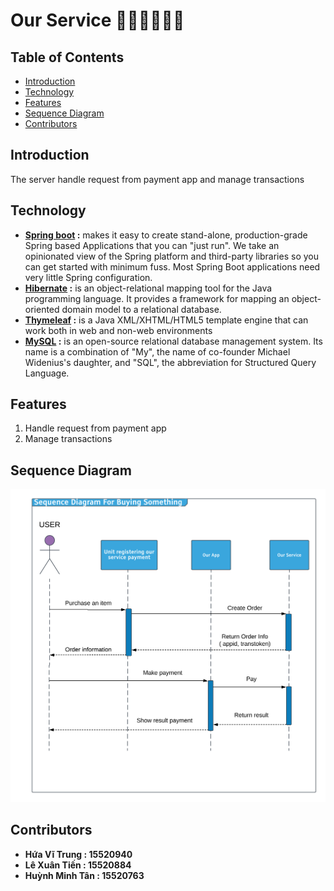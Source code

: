 # Our Service :steam_locomotive::train::train::train::train::train:

## Table of Contents

- [Introduction](#introduction)
- [Technology](#technology)
- [Features](#features)
- [Sequence Diagram](#sequence-diagram)
- [Contributors](#contributors)

## Introduction

The server handle request from payment app and manage transactions

## Technology

- __[Spring boot](http://spring.io/projects/spring-boot) :__ makes it easy to create stand-alone, production-grade Spring based Applications that you can "just run". We take an opinionated view of the Spring platform and third-party libraries so you can get started with minimum fuss. Most Spring Boot applications need very little Spring configuration.
- __[Hibernate](https://o7planning.org/vi/11665/huong-dan-spring-boot-hibernate-va-spring-transaction) :__  is an object-relational mapping tool for the Java programming language. It provides a framework for mapping an object-oriented domain model to a relational database.
- __[Thymeleaf](https://o7planning.org/vi/11545/huong-dan-spring-boot-va-thymeleaf) :__ is a Java XML/XHTML/HTML5 template engine that can work both in web and non-web environments
- __[MySQL](https://www.mysql.com/) :__ is an open-source relational database management system. Its name is a combination of "My", the name of co-founder Michael Widenius's daughter, and "SQL", the abbreviation for Structured Query Language.

## Features
1. Handle request from payment app
2. Manage transactions

## Sequence Diagram

![Image description](assests/Websequencediagram.png)

## Contributors

- **Hứa Vĩ Trung : 15520940**
- **Lê Xuân Tiến : 15520884**
- **Huỳnh Minh Tân : 15520763**

